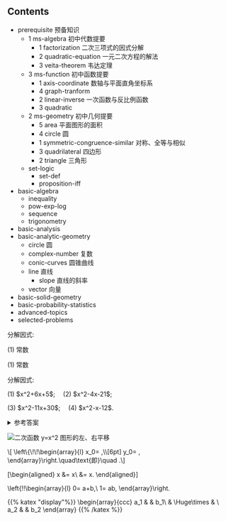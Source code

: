 ## Contents

- prerequisite 预备知识
    - 1 ms-algebra 初中代数提要
        - 1 factorization 二次三项式的因式分解
        - 2 quadratic-equation 一元二次方程的解法
        - 3 veita-theorem 韦达定理
    - 3 ms-function 初中函数提要
        - 1 axis-coordinate 数轴与平面直角坐标系
        - 4 graph-tranform
        - 2 linear-inverse 一次函数与反比例函数
        - 3 quadratic
    - 2 ms-geometry 初中几何提要
        - 5 area 平面图形的面积
        - 4 circle 圆
        - 1 symmetric-congruence-similar 对称、全等与相似
        - 3 quadrilateral 四边形
        - 2 triangle 三角形
    - set-logic
        - set-def
        - proposition-iff
- basic-algebra
    - inequality
    - pow-exp-log
    - sequence
    - trigonometry
- basic-analysis
- basic-analytic-geometry
    - circle 圆
    - complex-number 复数
    - conic-curves 圆锥曲线
    - line 直线
        - slope 直线的斜率
    - vector 向量
- basic-solid-geometry
- basic-probability-statistics
- advanced-topics
- selected-problems


<myexample>
    <p>分解因式:</p>
</myexample>

<mysolution>
    <p>(1) 常数</p>
</mysolution>

<myremark>
    <p>(1) 常数</p>
</myremark>

<myexercise>
    <p>分解因式:</p>
    <p>(1) $x^2+6x+5$;&emsp;
    (2) $x^2-4x-21$;</p>
    <p>(3) $x^2-11x+30$;&emsp;
    (4) $x^2-x-12$.</p>
</myexercise>

<details><summary>参考答案</summary>
    <p>(1) $(x+2)(x+3)$; (2) $(x+3)(x-7)$;</p>
    <p>(3) $(x-5)(x-6)$; (4) $(x+3)(x-4)$.</p>
</details>

![二次函数 $y=x^2$ 图形的左、右平移](./figs/20210801-1550.svg)

<p>\[
    \left\{\!\!\begin{array}{l}
        x_0= ,\\[6pt]
        y_0= ,
    \end{array}\right.\quad\text{即}\quad .\]</p>

\[\begin{aligned}
        x
        &= x\\
        &= x.
    \end{aligned}\]

\left\{\!\!\begin{array}{l}
        0= a+b,\\
        1= ab,
    \end{array}\right.

{{% katex "display"%}}
\begin{array}{ccc}
    a_1 & & b_1\\
      & \Huge\times & \\
    a_2 & & b_2
    \end{array}
{{% /katex %}}
